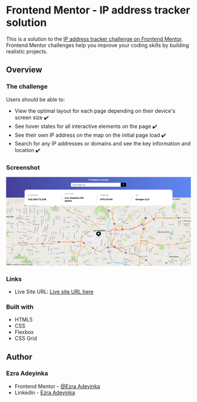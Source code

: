 # Frontend Mentor - IP address tracker solution

This is a solution to the [IP address tracker challenge on Frontend Mentor](https://www.frontendmentor.io/challenges/ip-address-tracker-I8-0yYAH0). Frontend Mentor challenges help you improve your coding skills by building realistic projects. 


## Overview

### The challenge

Users should be able to:

- View the optimal layout for each page depending on their device's screen size ✔️
- See hover states for all interactive elements on the page ✔️
- See their own IP address on the map on the initial page load ✔️
- Search for any IP addresses or domains and see the key information and location ✔️

### Screenshot

![](./Screenshot.png)


### Links

- Live Site URL: [Live site URL here](https://undefined.com)


### Built with

- HTML5 
- CSS
- Flexbox
- CSS Grid

## Author
### Ezra Adeyinka

- Frontend Mentor - [@Ezra Adeyinka](https://www.frontendmentor.io/profile/adeyinkaezra123)
- Linkedin - [Ezra Adeyinka](https://www.linkedin.com/in/ezra-adeyinka/)
